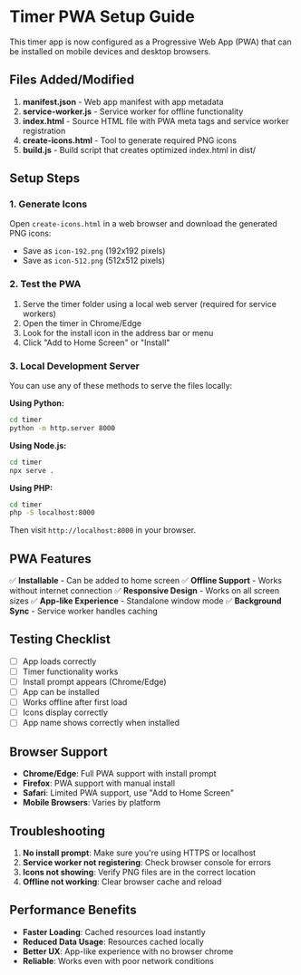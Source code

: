 # Timer PWA Setup Guide

This timer app is now configured as a Progressive Web App (PWA) that can be installed on mobile devices and desktop browsers.

## Files Added/Modified

1. **manifest.json** - Web app manifest with app metadata
2. **service-worker.js** - Service worker for offline functionality
3. **index.html** - Source HTML file with PWA meta tags and service worker registration
4. **create-icons.html** - Tool to generate required PNG icons
5. **build.js** - Build script that creates optimized index.html in dist/

## Setup Steps

### 1. Generate Icons

Open `create-icons.html` in a web browser and download the generated PNG icons:

- Save as `icon-192.png` (192x192 pixels)
- Save as `icon-512.png` (512x512 pixels)

### 2. Test the PWA

1. Serve the timer folder using a local web server (required for service workers)
2. Open the timer in Chrome/Edge
3. Look for the install icon in the address bar or menu
4. Click "Add to Home Screen" or "Install"

### 3. Local Development Server

You can use any of these methods to serve the files locally:

**Using Python:**

```bash
cd timer
python -m http.server 8000
```

**Using Node.js:**

```bash
cd timer
npx serve .
```

**Using PHP:**

```bash
cd timer
php -S localhost:8000
```

Then visit `http://localhost:8000` in your browser.

## PWA Features

✅ **Installable** - Can be added to home screen
✅ **Offline Support** - Works without internet connection
✅ **Responsive Design** - Works on all screen sizes
✅ **App-like Experience** - Standalone window mode
✅ **Background Sync** - Service worker handles caching

## Testing Checklist

- [ ] App loads correctly
- [ ] Timer functionality works
- [ ] Install prompt appears (Chrome/Edge)
- [ ] App can be installed
- [ ] Works offline after first load
- [ ] Icons display correctly
- [ ] App name shows correctly when installed

## Browser Support

- **Chrome/Edge**: Full PWA support with install prompt
- **Firefox**: PWA support with manual install
- **Safari**: Limited PWA support, use "Add to Home Screen"
- **Mobile Browsers**: Varies by platform

## Troubleshooting

1. **No install prompt**: Make sure you're using HTTPS or localhost
2. **Service worker not registering**: Check browser console for errors
3. **Icons not showing**: Verify PNG files are in the correct location
4. **Offline not working**: Clear browser cache and reload

## Performance Benefits

- **Faster Loading**: Cached resources load instantly
- **Reduced Data Usage**: Resources cached locally
- **Better UX**: App-like experience with no browser chrome
- **Reliable**: Works even with poor network conditions
